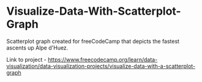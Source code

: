 # Visualize-Data-With-Scatterplot-Graph

Scatterplot graph created for freeCodeCamp that depicts the fastest ascents up Alpe d'Huez.

Link to project - https://www.freecodecamp.org/learn/data-visualization/data-visualization-projects/visualize-data-with-a-scatterplot-graph
